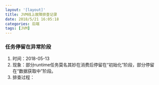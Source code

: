 ```yaml
---
layout: '[layout]'
title: JVM线上故障排查记录
date: 2018/5/21 16:05:18  
categories: 后端
tags: [JVM]
---
```

### 任务停留在异常阶段
1. 时间：2018-05-13
2. 现象：部分runtime任务莫名其妙在消费后停留在“初始化”阶段，部分停留在“数据获取中”阶段。
3. 排查过程：

